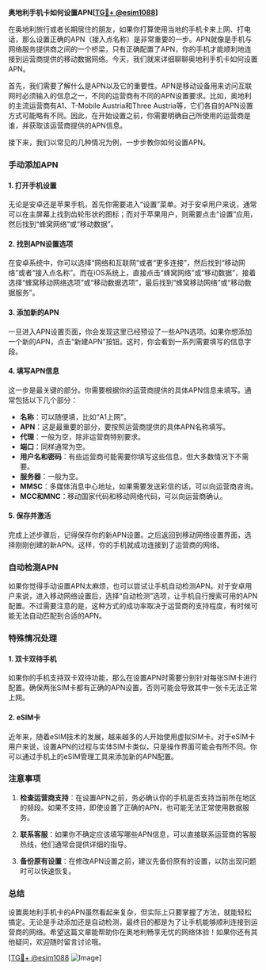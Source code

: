**奥地利手机卡如何设置APN[[TG💪+ @esim1088](https://t.me/s/esim1088)]**

在奥地利旅行或者长期居住的朋友，如果你打算使用当地的手机卡来上网、打电话，那么设置正确的APN（接入点名称）是非常重要的一步。APN就像是手机与网络服务提供商之间的一个桥梁，只有正确配置了APN，你的手机才能顺利地连接到运营商提供的移动数据网络。今天，我们就来详细聊聊奥地利手机卡如何设置APN。

首先，我们需要了解什么是APN以及它的重要性。APN是移动设备用来访问互联网时必须输入的信息之一，不同的运营商有不同的APN设置要求。比如，奥地利的主流运营商有A1、T-Mobile Austria和Three Austria等，它们各自的APN设置方式可能略有不同。因此，在开始设置之前，你需要明确自己所使用的运营商是谁，并获取该运营商提供的APN信息。

接下来，我们以常见的几种情况为例，一步步教你如何设置APN。

### **手动添加APN**

#### **1. 打开手机设置**
无论是安卓还是苹果手机，首先你需要进入“设置”菜单。对于安卓用户来说，通常可以在主屏幕上找到齿轮形状的图标；而对于苹果用户，则需要点击“设置”应用，然后找到“蜂窝网络”或“移动数据”。

#### **2. 找到APN设置选项**
在安卓系统中，你可以选择“网络和互联网”或者“更多连接”，然后找到“移动网络”或者“接入点名称”。而在iOS系统上，直接点击“蜂窝网络”或“移动数据”，接着选择“蜂窝移动网络选项”或“移动数据选项”，最后找到“蜂窝移动网络”或“移动数据服务”。

#### **3. 添加新的APN**
一旦进入APN设置页面，你会发现这里已经预设了一些APN选项。如果你想添加一个新的APN，点击“新建APN”按钮。这时，你会看到一系列需要填写的信息字段。

#### **4. 填写APN信息**
这一步是最关键的部分。你需要根据你的运营商提供的具体APN信息来填写。通常包括以下几个部分：
- **名称**：可以随便填，比如“A1上网”。
- **APN**：这是最重要的部分，要按照运营商提供的具体APN名称填写。
- **代理**：一般为空，除非运营商特别要求。
- **端口**：同样通常为空。
- **用户名和密码**：有些运营商可能需要你填写这些信息，但大多数情况下不需要。
- **服务器**：一般为空。
- **MMSC**：多媒体消息中心地址，如果需要发送彩信的话，可以向运营商咨询。
- **MCC和MNC**：移动国家代码和移动网络代码，可以向运营商确认。

#### **5. 保存并激活**
完成上述步骤后，记得保存你的新APN设置。之后返回到移动网络设置界面，选择刚刚创建的新APN。这样，你的手机就成功连接到了运营商的网络。

### **自动检测APN**

如果你觉得手动设置APN太麻烦，也可以尝试让手机自动检测APN。对于安卓用户来说，进入移动网络设置后，选择“自动检测”选项，让手机自行搜索可用的APN配置。不过需要注意的是，这种方式的成功率取决于运营商的支持程度，有时候可能无法自动匹配到合适的APN。

### **特殊情况处理**

#### **1. 双卡双待手机**
如果你的手机支持双卡双待功能，那么在设置APN时需要分别针对每张SIM卡进行配置。确保两张SIM卡都有正确的APN设置，否则可能会导致其中一张卡无法正常上网。

#### **2. eSIM卡**
近年来，随着eSIM技术的发展，越来越多的人开始使用虚拟SIM卡。对于eSIM卡用户来说，设置APN的过程与实体SIM卡类似，只是操作界面可能会有所不同。你可以通过手机上的eSIM管理工具来添加新的APN配置。

### **注意事项**

1. **检查运营商支持**：在设置APN之前，务必确认你的手机是否支持当前所在地区的频段。如果不支持，即使设置了正确的APN，也可能无法正常使用数据服务。
   
2. **联系客服**：如果你不确定应该填写哪些APN信息，可以直接联系运营商的客服热线，他们通常会提供详细的指导。

3. **备份原有设置**：在修改APN设置之前，建议先备份原有的设置，以防出现问题时可以快速恢复。

### **总结**

设置奥地利手机卡的APN虽然看起来复杂，但实际上只要掌握了方法，就能轻松搞定。无论是手动添加还是自动检测，最终目的都是为了让手机能够顺利连接到运营商的网络。希望这篇文章能帮助你在奥地利畅享无忧的网络体验！如果你还有其他疑问，欢迎随时留言讨论哦。

[[TG💪+ @esim1088](https://t.me/s/esim1088) ![Image](https://i.postimg.cc/4NQfJmqS/Snipaste-2025-05-13-00-14-12.png)]